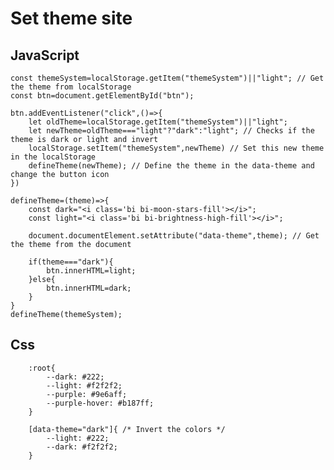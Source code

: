 # Set theme site

## JavaScript
    const themeSystem=localStorage.getItem("themeSystem")||"light"; // Get the theme from localStorage
    const btn=document.getElementById("btn");

    btn.addEventListener("click",()=>{
        let oldTheme=localStorage.getItem("themeSystem")||"light";
        let newTheme=oldTheme==="light"?"dark":"light"; // Checks if the theme is dark or light and invert
        localStorage.setItem("themeSystem",newTheme) // Set this new theme in the localStorage
        defineTheme(newTheme); // Define the theme in the data-theme and change the button icon
    })

    defineTheme=(theme)=>{
        const dark="<i class='bi bi-moon-stars-fill'></i>";
        const light="<i class='bi bi-brightness-high-fill'></i>";

        document.documentElement.setAttribute("data-theme",theme); // Get the theme from the document

        if(theme==="dark"){
            btn.innerHTML=light;
        }else{
            btn.innerHTML=dark;
        }
    }
    defineTheme(themeSystem);

## Css
        :root{
            --dark: #222;
            --light: #f2f2f2;
            --purple: #9e6aff;
            --purple-hover: #b187ff;
        }

        [data-theme="dark"]{ /* Invert the colors */
            --light: #222;
            --dark: #f2f2f2;
        }
